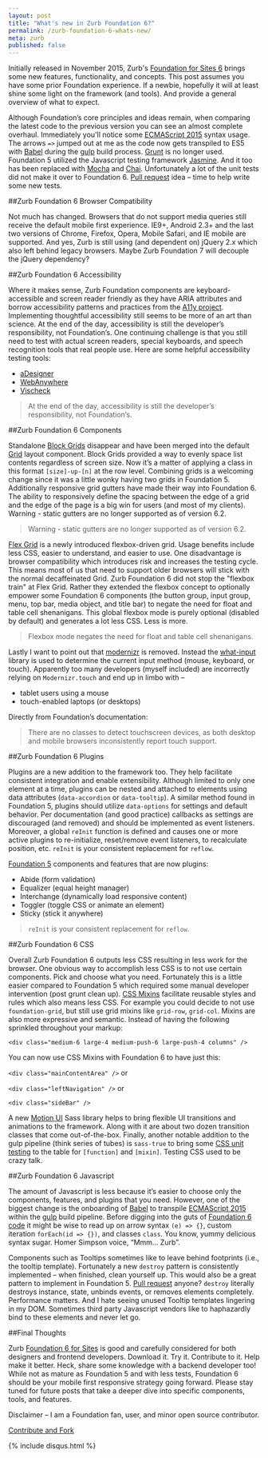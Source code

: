 ```yaml
---
layout: post
title: "What's new in Zurb Foundation 6?"
permalink: /zurb-foundation-6-whats-new/
meta: zurb
published: false
---
```

Initially released in November 2015, Zurb's [Foundation for Sites 6](http://foundation.zurb.com/sites/docs/) brings some new features, functionality, and concepts.  This post assumes you have some prior Foundation experience.  If a newbie, hopefully it will at least shine some light on the framework (and tools).  And provide a general overview of what to expect.

Although Foundation’s core principles and ideas remain, when comparing the latest code to the previous version you can see an almost complete overhaul.  Immediately you'll notice some [ECMAScript 2015](http://www.ecma-international.org/ecma-262/6.0/) syntax usage.  The arrows `=>` jumped out at me as the code now gets transpiled to ES5 with [Babel](https://babeljs.io/) during the [gulp](http://gulpjs.com/) build process.  [Grunt](http://gruntjs.com/) is no longer used.  Foundation 5 utilized the Javascript testing framework [Jasmine](http://jasmine.github.io/).  And it too has been replaced with [Mocha](http://mochajs.org/) and [Chai](http://chaijs.com/).  Unfortunately a lot of the unit tests did not make it over to Foundation 6.  [Pull request](https://github.com/zurb/foundation-sites/tree/V5) idea – time to help write some new tests.

##Zurb Foundation 6 Browser Compatibility

Not much has changed.  Browsers that do not support media queries still receive the default mobile first experience.  IE9+, Android 2.3+ and the last two versions of Chrome, Firefox, Opera, Mobile Safari, and IE mobile are supported.  And yes, Zurb is still using (and dependent on) jQuery 2.x which also left behind legacy browsers.  Maybe Zurb Foundation 7 will decouple the jQuery dependency?

##Zurb Foundation 6 Accessibility

Where it makes sense, Zurb Foundation components are keyboard-accessible and screen reader friendly as they have ARIA attributes and borrow accessibility patterns and practices from the [A11y project](http://a11yproject.com/).  Implementing thoughtful accessibility still seems to be more of an art than science.  At the end of the day, accessibility is still the developer’s responsibility, not Foundation’s.  One continuing challenge is that you still need to test with actual screen readers, special keyboards, and speech recognition tools that real people use.  Here are some helpful accessibility testing tools:

* [aDesigner](http://www.eclipse.org/actf/downloads/tools/aDesigner/)
* [WebAnywhere](http://webanywhere.cs.washington.edu/)
* [Vischeck](http://www.vischeck.com/)

> At the end of the day, accessibility is still the developer’s responsibility, not Foundation’s.  

##Zurb Foundation 6 Components

Standalone [Block Grids](http://foundation.zurb.com/sites/docs/v/5.5.3/components/block_grid.html) disappear and have been merged into the default [Grid](http://foundation.zurb.com/sites/docs/grid.html) layout component.  Block Grids provided a way to evenly space list contents regardless of screen size.  Now it’s a matter of applying a class in this format `[size]-up-[n]` at the row level.  Combining grids is a welcoming change since it was a little wonky having two grids in Foundation 5.  Additionally responsive grid gutters have made their way into Foundation 6.  The ability to responsively define the spacing between the edge of a grid and the edge of the page is a big win for users (and most of my clients).  Warning - static gutters are no longer supported as of version 6.2.

> Warning - static gutters are no longer supported as of version 6.2.

[Flex Grid](http://foundation.zurb.com/sites/docs/flex-grid.html) is a newly introduced flexbox-driven grid.  Usage benefits include less CSS, easier to understand, and easier to use.  One disadvantage is browser compatibility which introduces risk and increases the testing cycle.  This means most of us that need to support older browsers will stick with the normal decaffeinated Grid.  Zurb Foundation 6 did not stop the "flexbox train" at Flex Grid.  Rather they extended the flexbox concept to optionally empower some Foundation 6 components (the button group, input group, menu, top bar, media object, and title bar) to negate the need for float and table cell shenanigans.  This global flexbox mode is purely optional (disabled by default) and generates a lot less CSS.  Less is more.

>  Flexbox mode negates the need for float and table cell shenanigans.

Lastly I want to point out that [modernizr](https://modernizr.com/) is removed.  Instead the [what-input](https://github.com/ten1seven/what-input) library is used to determine the current input method (mouse, keyboard, or touch).  Apparently too many developers (myself included) are incorrectly relying on `Modernizr.touch` and end up in limbo with –

* tablet users using a mouse
* touch-enabled laptops (or desktops)

Directly from Foundation’s documentation:

> There are no classes to detect touchscreen devices, as both desktop and mobile browsers inconsistently report touch support.

##Zurb Foundation 6 Plugins

Plugins are a new addition to the framework too.  They help facilitate consistent integration and enable extensibility.  Although limited to only one element at a time, plugins can be nested and attached to elements using data attributes (`data-accordion` or `data-tooltip`).  A similar method found in Foundation 5, plugins should utilize `data-options` for settings and default behavior.  Per documentation (and good practice) callbacks as settings are discouraged (and removed) and should be implemented as event listeners.  Moreover, a global `reInit` function is defined and causes one or more active plugins to re-initialize, reset/remove event listeners,  to recalculate position, etc.  `reInit` is your consistent replacement for `reflow`.

[Foundation 5](http://foundation.zurb.com/sites/docs/v/5.5.3/) components and features that are now plugins:

* Abide (form validation)
* Equalizer (equal height manager)
* Interchange (dynamically load responsive content)
* Toggler (toggle CSS or animate an element)
* Sticky (stick it anywhere)

> `reInit` is your consistent replacement for `reflow`.

##Zurb Foundation 6 CSS

Overall Zurb Foundation 6 outputs less CSS resulting in less work for the browser.  One obvious way to accomplish less CSS is to not use certain components.  Pick and choose what you need.  Fortunately this is a little easier compared to Foundation 5 which required some manual developer intervention (post grunt clean up).  [CSS Mixins](http://foundation.zurb.com/sites/docs/sass-mixins.html) facilitate reusable styles and rules which also means less CSS.  For example you could decide to not use `foundation-grid`, but still use grid mixins like `grid-row`, `grid-col`.  Mixins are also more expressive and semantic.  Instead of having the following sprinkled throughout your markup:

`<div class="medium-6 large-4 medium-push-6 large-push-4 columns" />`

You can now use CSS Mixins with Foundation 6 to have just this:

`<div class="mainContentArea" />` or 

`<div class="leftNavigation" />` or 

`<div class="sideBar" />`

A new [Motion UI](http://foundation.zurb.com/sites/docs/motion-ui.html) Sass library helps to bring flexible UI transitions and animations to the framework.  Along with it are about two dozen transition classes that come out-of-the-box.  Finally, another notable addition to the gulp pipeline (think series of tubes) is `sass-true` to bring some [CSS unit testing](https://www.npmjs.com/package/sass-true) to the table for `[function]` and `[mixin]`. Testing CSS used to be crazy talk.

##Zurb Foundation 6 Javascript

The amount of Javascript is less because it’s easier to choose only the components, features, and plugins that you need.  However, one of the biggest change is the onboarding of [Babel](https://babeljs.io/) to transpile [ECMAScript 2015](http://www.ecma-international.org/ecma-262/6.0/) within the [gulp](http://gulpjs.com/) build pipeline.  Before digging into the guts of [Foundation 6 code](https://github.com/zurb/foundation-sites) it might be wise to read up on arrow syntax `(e) => {}`, custom iteration `forEach(id => {})`, and classes `class`.  You know, yummy delicious syntax sugar.  Homer Simpson voice, “Mmm... Zurb”.

Components such as Tooltips sometimes like to leave behind footprints (i.e., the tooltip template).  Fortunately a new `destroy` pattern is consistently implemented – when finished, clean yourself up.  This would also be a great pattern to implement in Foundation 5.  [Pull request](https://github.com/zurb/foundation-sites/tree/V5) anyone?  `destroy` literally destroys instance, state, unbinds events, or removes elements completely.  Performance matters.  And I hate seeing unused Tooltip templates lingering in my DOM.  Sometimes third party Javascript vendors like to haphazardly bind to these elements and never let go.

##Final Thoughts

Zurb [Foundation 6 for Sites](http://foundation.zurb.com/sites/docs/) is good and carefully considered for both designers and frontend developers.  Download it.  Try it.  Contribute to it.  Help make it better.  Heck, share some knowledge with a backend developer too!  While not as mature as Foundation 5 and with less tests, Foundation 6 should be your mobile first responsive strategy going forward.  Please stay tuned for future posts that take a deeper dive into specific components, tools, and features.

Disclaimer – I am a Foundation fan, user, and minor open source contributor.

<span class="fi-page-edit size-21"></span> <a href="{{ site.post_source_root }}2016-03-30-zurb-foundation-6-whats-new" target="_blank">Contribute and Fork</a>

{% include disqus.html %}
